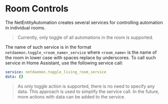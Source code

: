 # Room Controls

The NetEntityAutomation creates several services for controlling automation in individual rooms.

> Currently, only toggle of all automations in the room is supported.

The name of such service is in the format `netdaemon.toggle_<room_name>_service`
where `<room_name>` is the name of the room in lower case with spaces replace by underscores.
To call such service in Home Assistant, use the following service call:

```yaml
service: netdaemon.toggle_living_room_service
data: {}
```

> As only toggle action is supported, there is no need to specify any data.
> This approach is used to simplify the service call.
> In the future, more actions with data can be added to the service.